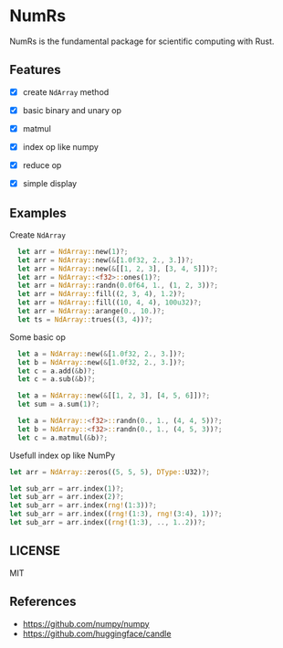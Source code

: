 # NumRs

NumRs is the fundamental package for scientific computing with Rust.



## Features

- [x] create `NdArray` method
- [x] basic binary and unary op
- [x] matmul 
- [x] index op like numpy
- [x] reduce op 
- [x] simple display 



## Examples

Create `NdArray`

```rust
  let arr = NdArray::new(1)?;
  let arr = NdArray::new(&[1.0f32, 2., 3.])?;
  let arr = NdArray::new(&[[1, 2, 3], [3, 4, 5]])?;
  let arr = NdArray::<f32>::ones(1)?;
  let arr = NdArray::randn(0.0f64, 1., (1, 2, 3))?;
  let arr = NdArray::fill((2, 3, 4), 1.2)?;
  let arr = NdArray::fill((10, 4, 4), 100u32)?;
  let arr = NdArray::arange(0., 10.)?;
  let ts = NdArray::trues((3, 4))?;
```

Some basic op

```rust
  let a = NdArray::new(&[1.0f32, 2., 3.])?;
  let b = NdArray::new(&[1.0f32, 2., 3.])?;
  let c = a.add(&b)?;
  let c = a.sub(&b)?;

  let a = NdArray::new(&[[1, 2, 3], [4, 5, 6]])?;
  let sum = a.sum(1)?;

  let a = NdArray::<f32>::randn(0., 1., (4, 4, 5))?;
  let b = NdArray::<f32>::randn(0., 1., (4, 5, 3))?;
  let c = a.matmul(&b)?;
```

Usefull index op like NumPy

```rust
let arr = NdArray::zeros((5, 5, 5), DType::U32)?;

let sub_arr = arr.index(1)?;
let sub_arr = arr.index(2)?;
let sub_arr = arr.index(rng!(1:3))?;
let sub_arr = arr.index((rng!(1:3), rng!(3:4), 1))?;
let sub_arr = arr.index((rng!(1:3), .., 1..2))?;
```



## LICENSE

MIT



## References

- https://github.com/numpy/numpy
- https://github.com/huggingface/candle
